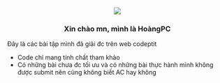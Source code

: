 <h1 align="center">
    <img src="https://readme-typing-svg.herokuapp.com/?font=Titillium+Web&size=35&repeat=false&center=true&vCenter=true&width=600&height=80&duration=5000&lines=Welcome+to+my+repository+❤️;" />
</h1>

<h3 align="center">Xin chào mn, mình là HoàngPC</h3>

Đây là các bài tập mình đã giải đc trên web codeptit
- Code chỉ mang tính chất tham khảo
- Có những bài chưa đc tối ưu và có những bài thực hành mình không được submit nên cũng không biết AC hay không
